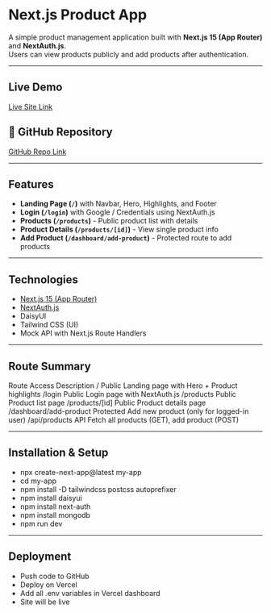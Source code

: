 #  Next.js Product App

A simple product management application built with **Next.js 15 (App Router)** and **NextAuth.js**.  
Users can view products publicly and add products after authentication.  

---

##  Live Demo
[Live Site Link](https://ass10-one.vercel.app/)  

## 📂 GitHub Repository
[GitHub Repo Link](https://github.com/your-username/nextjs-product-app)  

---

##  Features
- **Landing Page (`/`)** with Navbar, Hero, Highlights, and Footer  
- **Login (`/login`)** with Google / Credentials using NextAuth.js  
- **Products (`/products`)** - Public product list with details  
- **Product Details (`/products/[id]`)** - View single product info  
- **Add Product (`/dashboard/add-product`)** - Protected route to add products  

---

##  Technologies
- [Next.js 15 (App Router)](https://nextjs.org/)  
- [NextAuth.js](https://next-auth.js.org/)  
- DaisyUI
- Tailwind CSS (UI)  
- Mock API with Next.js Route Handlers  

---

## Route Summary

Route	                             Access	                            Description
/	                                 Public	            Landing page with Hero + Product highlights
/login	                             Public	                  Login page with NextAuth.js
/products                            Public	                        Product list page
/products/[id]	                     Public	                      Product details page
/dashboard/add-product	            Protected	          Add new product (only for logged-in user)
/api/products	                      API	           Fetch all products (GET), add product (POST)

---

## Installation & Setup
- npx create-next-app@latest my-app 
- cd my-app
- npm install -D tailwindcss postcss autoprefixer
- npm install daisyui  
- npm install next-auth
- npm install mongodb
- npm run dev

---

## Deployment
- Push code to GitHub
- Deploy on Vercel
- Add all .env variables in Vercel dashboard
- Site will be live
